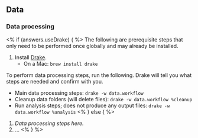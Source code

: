 ## Data

*<Describe where data is from and include URLs.  Think about how you or someone else may come back to this in a year and will need to know what is going on and may need to recreate things. Include things like nuances in the data or why certain sources were used.>*

### Data processing

<% if (answers.useDrake) { %>
The following are prerequisite steps that only need to be performed once globally and may already be installed.

1. Install [Drake](https://github.com/Factual/drake).
    * On a Mac: `brew install drake`

To perform data processing steps, run the following.  Drake will tell you what steps are needed and confirm with you.

* Main data processing steps: `drake -w data.workflow`
* Cleanup data folders (will delete files): `drake -w data.workflow %cleanup`
* Run analysis steps; does not produce any output files: `drake -w data.workflow %analysis`
<% } else { %>
1. *Data processing steps here.*
1. ...
<% } %>

